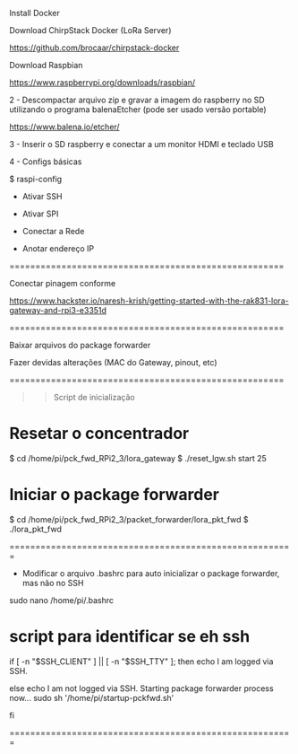 Install Docker

Download ChirpStack Docker (LoRa Server)

https://github.com/brocaar/chirpstack-docker




Download Raspbian

https://www.raspberrypi.org/downloads/raspbian/


2 - Descompactar arquivo zip e gravar a imagem do raspberry no SD utilizando o programa balenaEtcher (pode ser usado versão portable)

https://www.balena.io/etcher/


3 - Inserir o SD raspberry e conectar a um monitor HDMI e teclado USB

4 - Configs básicas

$ raspi-config

- Ativar SSH
- Ativar SPI
- Conectar a Rede

- Anotar endereço IP


=====================================================


Conectar pinagem conforme 

https://www.hackster.io/naresh-krish/getting-started-with-the-rak831-lora-gateway-and-rpi3-e3351d


=====================================================

Baixar arquivos do package forwarder


Fazer devidas alterações (MAC do Gateway, pinout, etc)

=====================================================

>> Script de inicialização

# Resetar o concentrador

$ cd /home/pi/pck_fwd_RPi2_3/lora_gateway
$ ./reset_lgw.sh start 25  


# Iniciar o package forwarder

$ cd /home/pi/pck_fwd_RPi2_3/packet_forwarder/lora_pkt_fwd
$ ./lora_pkt_fwd


=======================================================

- Modificar o arquivo .bashrc para auto inicializar o package forwarder, mas não no SSH


sudo nano /home/pi/.bashrc



# script para identificar se eh ssh
if [ -n "$SSH_CLIENT" ] || [ -n "$SSH_TTY" ]; then
  echo I am logged via SSH.

else
  echo I am not logged via SSH. Starting package forwarder process now...
  sudo sh '/home/pi/startup-pckfwd.sh'

fi


=======================================================



